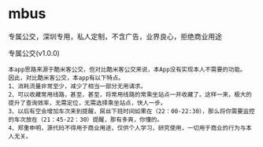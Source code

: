 # mbus
专属公交，深圳专用，私人定制，不含广告，业界良心，拒绝商业用途

 专属公交(v1.0.0)

    本app思路来源于酷米客公交，但对比酷米客公交来说，本App没有实现本人不需要的功能。
    因此，对比酷米客公交，本app有以下特点。
    1、消耗流量非常至少，减少了相当一部分无用请求。
    2、可以收藏常用线路，甚至，甚至，将常用线路的常乘坐站点一并收藏了。这样一来，极大的提升了查询效率，无需定位，无需选择乘坐站点，快人一步。
    3、以后有空会增加车次来到提醒，屌丝下班时间如果在（22：00-22:30），那么将你需要监控的车次放在（21：45-22：30）提醒，那有多爽，你懂的。
    4、郑重申明，源代码不得用于商业用途，仅供个人学习，研究使用，一切用于商业的行为与本人无关。

